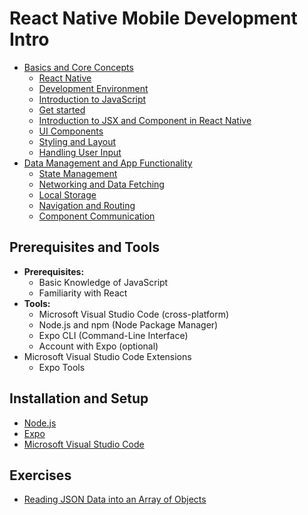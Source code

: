 # React Native Mobile Development Intro

- [Basics and Core Concepts](./Basics%20and%20Core%20Concepts/README.md)
  - [React Native](./Basics%20and%20Core%20Concepts/1.React%20Native.md)
  - [Development Environment](./Basics%20and%20Core%20Concepts/2.Development%20Environment.md)
  - [Introduction to JavaScript](./Basics%20and%20Core%20Concepts/3.Introduction%20to%20JavaScript.md)
  - [Get started](./Basics%20and%20Core%20Concepts/4.Get%20started.md)
  - [Introduction to JSX and Component in React Native](./Basics%20and%20Core%20Concepts/5.Introduction%20to%20JSX%20and%20Component%20in%20React%20Native.md)
  - [UI Components](./Basics%20and%20Core%20Concepts/6.UI%20components.md)
  - [Styling and Layout](./Basics%20and%20Core%20Concepts/7.Styling%20and%20Layout.md)
  - [Handling User Input](./Basics%20and%20Core%20Concepts/8.Handling%20User%20Input.md)
- [Data Management and App Functionality](./Data%20Management%20and%20App%20Functionality/README.md)
  - [State Management](#installation-and-setup)
  - [Networking and Data Fetching](#installation-and-setup)
  - [Local Storage](#installation-and-setup)
  - [Navigation and Routing](#installation-and-setup)
  - [Component Communication](#installation-and-setup)

## Prerequisites and Tools

- **Prerequisites:**
  - Basic Knowledge of JavaScript
  - Familiarity with React
- **Tools:**
  - Microsoft Visual Studio Code (cross-platform)
  - Node.js and npm (Node Package Manager)
  - Expo CLI (Command-Line Interface)
  - Account with Expo (optional)
- Microsoft Visual Studio Code Extensions
  - Expo Tools

## Installation and Setup

- [Node.js](https://nodejs.org/en)
- [Expo](https://expo.dev/)
- [Microsoft Visual Studio Code](https://code.visualstudio.com/Download)

## Exercises

- [Reading JSON Data into an Array of Objects](./Basics%20and%20Core%20Concepts/3.Introduction%20to%20JavaScript.md#exercise-reading-json-data-into-an-array-of-objects)